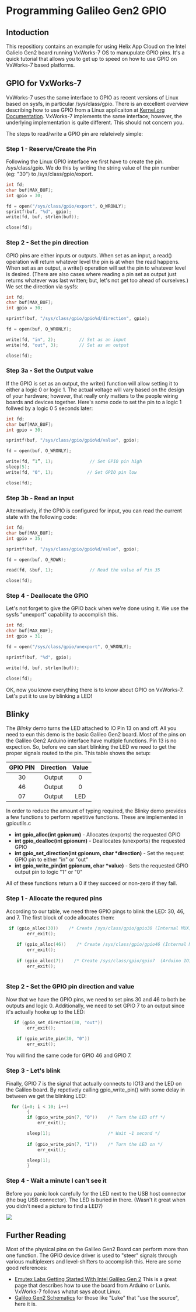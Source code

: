 # Programming Galileo Gen2 GPIO

## Intoduction

This repositiory contains an example for using Helix App Cloud on the Intel Galielo Gen2 board running VxWorks-7 OS to manupulate GPIO pins. It's a quick tutorial that allows you to get up to speed on how to use GPIO on VxWorks-7 based platforms.

## GPIO for VxWorks-7

VxWorks-7 uses the same interface to GPIO as recent versions of Linux based on sysfs, in particular /sys/class/gpio.  There is an excellent overview describing how to use GPIO from a Linux applicaiton at [Kernel.org Documentation](https://www.kernel.org/doc/Documentation/gpio/sysfs.txt).  VxWorks-7 implements the same interface; however, the underlying implementation is quite different. This should not concern you.

The steps to read/write a GPIO pin are relateively simple:

### Step 1 - Reserve/Create the Pin

Following the Linux GPIO interface we first have to create the pin. /sys/class/gpio. We do this by writing the string value of the pin number (eg: "30") to /sys/class/gpio/export.

```C
int fd;
char buf[MAX_BUF]; 
int gpio = 30;

fd = open("/sys/class/gpio/export", O_WRONLY);
sprintf(buf, "%d", gpio); 
write(fd, buf, strlen(buf));

close(fd);
```
### Step 2 - Set the pin direction

GPIO pins are either inputs or outputs.  When set as an input, a read() operation will return whatever level the pin is at when the read happens.  When set as an output, a write() operation will set the pin to whatever level is desired. (There are also cases where reading a pin set as output just returns whatever was last written; but, let's not get too ahead of ourselves.)  We set the direction via sysfs:

```C
int fd;
char buf[MAX_BUF]; 
int gpio = 30;

sprintf(buf, "/sys/class/gpio/gpio%d/direction", gpio);

fd = open(buf, O_WRONLY);

write(fd, "in", 2);         // Set as an input
write(fd, "out", 3);        // Set as an output

close(fd);
```
### Step 3a - Set the Output value

If the GPIO is set as an output, the write() function will allow setting it to either a logic 0 or logic 1.  The actual voltage will vary based on the design of your hardware; however, that really only matters to the people wiring boards and devices together.  Here's some code to set the pin to a logic 1 follwed by a logic 0 5 seconds later:

```C
int fd;
char buf[MAX_BUF]; 
int gpio = 30;

sprintf(buf, "/sys/class/gpio/gpio%d/value", gpio);

fd = open(buf, O_WRONLY);

write(fd, “1”, 1);              // Set GPIO pin high
sleep(5);
write(fd, "0", 1);             // Set GPIO pin low

close(fd);
```

### Step 3b - Read an Input

Alternatively, if the GPIO is configured for input, you can read the current state with the following code:

```C
int fd;
char buf[MAX_BUF]; 
int gpio = 35;

sprintf(buf, "/sys/class/gpio/gpio%d/value", gpio);

fd = open(buf, O_RDWR);

read(fd, &buf, 1);              // Read the value of Pin 35

close(fd);
```

### Step 4 - Deallocate the GPIO

Let's not forget to give the GPIO back when we're done using it.  We use the sysfs "unexport" capability to accomplish this.

```C
int fd;
char buf[MAX_BUF]; 
int gpio = 31;

fd = open("/sys/class/gpio/unexport", O_WRONLY);

sprintf(buf, "%d", gpio);

write(fd, buf, strlen(buf));

close(fd);
```

OK, now you know everything there is to know about GPIO on VxWorks-7.  Let's put it to use by blinking a LED!

## Blinky

The _Blinky_ demo turns the LED attached to IO Pin 13 on and off.   All you need to eun this demo is the basic Galileo Gen2 board.  Most of the pins on the Galileo Gen2 Arduino interface have multiple functions.  Pin 13 is no expection.  So, before we can start blinking the LED we need to get the proper signals routed to the pin.  This table shows the setup:

| GPIO PIN | Direction | Value  |
|:--------:|:---------:|:------:|
|30        | Output    | 0      |
|46        | Output    | 0      |
|07        | Output    | LED    | 

In order to reduce the amount of typing required, the Blinky demo provides a few functions to perform repetitive functions.  These are implemented in gpioutils.c

* __int gpio_alloc(int gpionum)__ - Allocates (exports) the requested GPIO
* __int gpio_dealloc(int gpionum)__ - Deallocates (unexports) the requested GPIO
* __int gpio_set_direction(int gpionum, char *direction)__ - Set the request GPIO pin to either "in" or "out"
* __int gpio_write_pin(int gpionum, char *value)__ - Sets the requested GPIO output pin to logic "1" or "0"
 
All of these functions return a 0 if they succeed or non-zero if they fail.


### Step 1 - Allocate the requred pins

According to our table, we need three GPIO pings to blink the LED: 30, 46, and 7.  The first block of code allocates them:

```C
 if (gpio_alloc(30))    /* Create /sys/class/gpio/gpio30 (Internal MUX) */
        err_exit();
        
    if (gpio_alloc(46))    /* Create /sys/class/gpio/gpio46 (Internal MUX) */
        err_exit();
        
    if (gpio_alloc(7))    /* Create /sys/class/gpio/gpio7  (Arduino IO13) */
        err_exit();
        
```

### Step 2 - Set the GPIO pin direction and value

Now that we have the GPIO pins, we need to set pins 30 and 46 to both be outputs and logic 0.  Additionally, we need to set GPIO 7 to an output since it's actually hooke up to the LED:

```C
   if (gpio_set_direction(30, "out"))
        err_exit();
    
    if (gpio_write_pin(30, "0"))
        err_exit();
```
You will find the same code for GPIO 46 and GPIO 7.

### Step 3 - Let's blink

Finally, GPIO 7 is the signal that actually connects to IO13 and the LED on the Galileo board.  By repetively calling gpio_write_pin() with some delay in between we get the blinking LED:

```C
  for (i=0; i < 10; i++)
        {
        if (gpio_write_pin(7, "0"))    /* Turn the LED off */
            err_exit();

        sleep(1);                      /* Wait ~1 second */
        
        if (gpio_write_pin(7, "1"))    /* Turn the LED on */
            err_exit();

        sleep(1);
        }
```

### Step 4 - Wait a minute I can't see it

Before you panic look carefully for the LED next to the USB host connector (the bug USB connector).  The LED is buried in there. (Wasn't it great when you didn't need a picture to find a LED?)

![](images/intel-galileo-gen2-Led.jpg)


## Further Reading

Most of the physical pins on the Galileo Gen2 Board can perform more than one function.  The GPIO device driver is used to "steer" signals through various multiplexers and level-shifters to accomplish this.  Here are some good references:

* [Emutex Labs Getting Started With Intel Galileo Gen 2](http://www.emutexlabs.com/component/content/article?id=203:getting-started-with-intel-galileo-gen-2) This is a great page that describes how to use the board from Arduino or Lunix.  VxWorks-7 follows whatut says about Linux.
* [Galileo Gen2 Schematics](http://download.intel.com/support/galileo/sb/galileo_fabh_schem_120514.pdf) for those like "Luke" that "use the source", here it is.   



